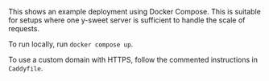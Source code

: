 This shows an example deployment using Docker Compose. This is suitable for setups where one y-sweet server is
sufficient to handle the scale of requests.

To run locally, run `docker compose up`.

To use a custom domain with HTTPS, follow the commented instructions in `Caddyfile`.
